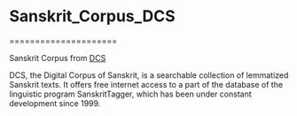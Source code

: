 # Sanskrit_Corpus_DCS
=====================

Sanskrit Corpus from [DCS](http://kjc-fs-cluster.kjc.uni-heidelberg.de/dcs/index.php)

DCS, the Digital Corpus of Sanskrit, is a searchable collection of lemmatized Sanskrit texts. It offers free internet access to a part of the database of the linguistic program SanskritTagger, which has been under constant development since 1999. 
